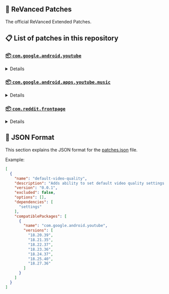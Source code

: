 ## 🧩 ReVanced Patches

The official ReVanced Extended Patches.

## 📋 List of patches in this repository

### [📦 `com.google.android.youtube`](https://play.google.com/store/apps/details?id=com.google.android.youtube)
<details>

| 💊 Patch | 📜 Description | 🏹 Target Version |
|:--------:|:--------------:|:-----------------:|
| `add-splash-animation` | Adds splash animation, which was removed in YT v18.19.36+. This patch cannot be used with 'custom-branding-icon' patch | 18.27.36 |
| `bypass-ambient-mode-restrictions` | Bypass ambient mode restrictions in battery saver mode. | 18.27.36 |
| `change-homepage` | Change home page to subscription feed. | 18.27.36 |
| `custom-branding-youtube-name` | Rename the YouTube app to the name specified in options.json. | 18.27.36 |
| `custom-branding-icon-mmt` | Changes the YouTube launcher icon to MMT. | 18.27.36 |
| `custom-branding-icon-revancify-blue` | Changes the YouTube launcher icon to Revancify Blue. | 18.27.36 |
| `custom-branding-icon-revancify-red` | Changes the YouTube launcher icon to Revancify Red. | 18.27.36 |
| `custom-double-tap-length` | Add 'double-tap to seek' value. | 18.27.36 |
| `custom-package-name` | Specifies the package name for YouTube and YT Music in the MicroG build. | all |
| `custom-playback-speed` | Adds more playback speed options. | 18.27.36 |
| `custom-seekbar-color` | Change seekbar color in video player and video thumbnails. | 18.27.36 |
| `default-playback-speed` | Adds ability to set default playback speed settings. | 18.27.36 |
| `default-video-quality` | Adds ability to set default video quality settings. | 18.27.36 |
| `disable-quic-protocol` | Disable CronetEngine's QUIC protocol. | 18.27.36 |
| `disable-shorts-on-startup` | Disables playing YouTube Shorts when launching YouTube. | 18.27.36 |
| `disable-auto-captions` | Disables forced auto captions. | 18.27.36 |
| `disable-haptic-feedback` | Disable haptic feedback when swiping. | 18.27.36 |
| `disable-hdr-video` | Disable HDR video. | 18.27.36 |
| `disable-landscape-mode` | Disable landscape mode when entering fullscreen. | 18.27.36 |
| `disable-pip-notification` | Disable pip notification when you first launch pip mode. | 18.27.36 |
| `enable-compact-controls-overlay` | Enables compact control overlay. | 18.27.36 |
| `enable-debug-logging` | Adds debugging options. | 18.27.36 |
| `enable-external-browser` | Open url outside the app in an external browser. | 18.27.36 |
| `enable-minimized-playback` | Enables minimized and background playback. | 18.27.36 |
| `enable-new-comment-popup-panels` | Enables a new type of comment popup panel in the shorts player. | 18.27.36 |
| `enable-new-splash-animation` | Enables a new type of splash animation on Android 12+ devices. | 18.27.36 |
| `enable-new-thumbnail-preview` | Enables a new type of thumbnail preview. | 18.27.36 |
| `enable-old-quality-layout` | Enables the original quality flyout menu. | 18.27.36 |
| `enable-open-links-directly` | Skips over redirection URLs to external links. | 18.27.36 |
| `enable-seekbar-tapping` | Enables tap-to-seek on the seekbar of the video player. | 18.27.36 |
| `enable-tablet-mini-player` | Enables the tablet mini player layout. | 18.27.36 |
| `enable-tablet-navigation-bar` | Enables the tablet navigation bar. | 18.27.36 |
| `enable-time-stamps-speed` | Add the current playback speed in brackets next to the current time. | 18.27.36 |
| `enable-wide-search-bar` | Replaces the search icon with a wide search bar. This will hide the YouTube logo when active. | 18.27.36 |
| `force-opus-codec` | Forces the OPUS codec for audios. | 18.27.36 |
| `force-vp9-codec` | Forces the VP9 codec for videos. | 18.27.36 |
| `force-hide-player-button-background` | Force hides the background from the video player buttons. | 18.27.36 |
| `force-premium-heading` | Forces premium heading on the homepage. | 18.27.36 |
| `header-switch` | Add switch to change header. | 18.27.36 |
| `hide-shorts-components` | Hides other Shorts components. | 18.27.36 |
| `hide-account-menu` | Hide account menu elements. | 18.27.36 |
| `hide-auto-player-popup-panels` | Hide automatic popup panels (playlist or live chat) on video player. | 18.27.36 |
| `hide-autoplay-button` | Hides the autoplay button in the video player. | 18.27.36 |
| `hide-autoplay-preview` | Hides the autoplay preview container in the fullscreen. | 18.27.36 |
| `hide-button-container` | Adds the options to hide action buttons under a video. | 18.27.36 |
| `hide-captions-button` | Hides the captions button in the video player. | 18.27.36 |
| `hide-cast-button` | Hides the cast button in the video player. | 18.27.36 |
| `hide-category-bar` | Hides the category bar in video feeds. | 18.27.36 |
| `hide-channel-avatar-section` | Hides the channel avatar section of the subscription feed. | 18.27.36 |
| `hide-channel-watermark` | Hides creator's watermarks on videos. | 18.27.36 |
| `hide-collapse-button` | Hides the collapse button in the video player. | 18.27.36 |
| `hide-comment-component` | Hides components related to comments. | 18.27.36 |
| `hide-crowdfunding-box` | Hides the crowdfunding box between the player and video description. | 18.27.36 |
| `hide-description-components` | Hides description components. | 18.27.36 |
| `hide-double-tap-overlay-filter` | Hides the double tap dark filter layer. | 18.27.36 |
| `hide-end-screen-cards` | Hides the suggested video cards at the end of a video in fullscreen. | 18.27.36 |
| `hide-end-screen-overlay` | Hide end screen overlay on swipe controls. | 18.27.36 |
| `hide-feed-flyout-panel` | Hides feed flyout panel components. | 18.27.36 |
| `hide-filmstrip-overlay` | Hide filmstrip overlay on swipe controls. | 18.27.36 |
| `hide-floating-microphone` | Hides the floating microphone button which appears in search. | 18.27.36 |
| `hide-fullscreen-panels` | Hides video description and comments panel in fullscreen view. | 18.27.36 |
| `hide-general-ads` | Hides general ads. | 18.27.36 |
| `hide-handle` | Hides the handle in the account switcher. | 18.27.36 |
| `hide-info-cards` | Hides info-cards in videos. | 18.27.36 |
| `hide-layout-components` | Hides general layout components. | 18.27.36 |
| `hide-load-more-button` | Hides the button under videos that loads similar videos. | 18.27.36 |
| `hide-mix-playlists` | Hides mix playlists from home feed and video player. | 18.27.36 |
| `hide-music-button` | Hides the YouTube Music button in the video player. | 18.27.36 |
| `hide-navigation-buttons` | Adds options to hide or change navigation buttons. | 18.27.36 |
| `hide-navigation-label` | Hide navigation bar labels. | 18.27.36 |
| `hide-player-button-background` | Hide player button background. | 18.27.36 |
| `hide-player-flyout-panel` | Hides player flyout panel components. | 18.27.36 |
| `hide-player-overlay-filter` | Hides the dark filter layer from the player's background. | 18.27.36 |
| `hide-previous-next-button` | Hides the previous and next button in the player controller. | 18.27.36 |
| `hide-quick-actions` | Adds the options to hide quick actions components in the fullscreen. | 18.27.36 |
| `hide-seek-message` | Hides the 'Slide left or right to seek' message container. | 18.27.36 |
| `hide-seekbar` | Hides the seekbar in video player and video thumbnails. | 18.27.36 |
| `hide-snack-bar` | Hides the snack bar action popup. | 18.27.36 |
| `hide-speed-overlay` | Hide speed overlay in player. | 18.27.36 |
| `hide-suggested-actions` | Hide the suggested actions bar inside the player. | 18.27.36 |
| `hide-suggested-video-overlay` | Hide the suggested video overlay to play next. | 18.27.36 |
| `hide-suggestions-shelf` | Hides the suggestions shelf. | 18.27.36 |
| `hide-time-stamp` | Hides timestamp in video player. | 18.27.36 |
| `hide-tooltip-content` | Hides the tooltip box that appears on first install. | 18.27.36 |
| `hide-trending-searches` | Hide trending searches in the search bar. | 18.27.36 |
| `hide-video-ads` | Hides ads in the video player. | 18.27.36 |
| `language-switch` | Add language switch toggle. | 18.27.36 |
| `layout-switch` | Tricks the dpi to use some tablet/phone layouts. | 18.27.36 |
| `materialyou` | Enables MaterialYou theme for Android 12+ | 18.27.36 |
| `microg-support` | Allows ReVanced to run without root and under a different package name with MicroG. | 18.27.36 |
| `optimize-resource` | Removes duplicate resources from YouTube. | 18.27.36 |
| `overlay-buttons` | Add overlay buttons to the player. | 18.27.36 |
| `return-youtube-dislike` | Shows the dislike count of videos using the Return YouTube Dislike API. | 18.27.36 |
| `settings` | Applies mandatory patches to implement ReVanced settings into the application. | 18.27.36 |
| `sponsorblock` | Integrates SponsorBlock which allows skipping video segments such as sponsored content. | 18.27.36 |
| `spoof-app-version` | Tricks YouTube into thinking, you are running an older version of the app. One of the side effects also includes restoring the old UI. | 18.27.36 |
| `spoof-player-parameters` | Spoofs player parameters to prevent playback issues. | 18.27.36 |
| `swipe-controls` | Adds volume and brightness swipe controls. | 18.27.36 |
| `theme` | Change the app's theme to the values specified in options.json. | 18.27.36 |
| `translations` | Add Crowdin translations for YouTube. | 18.27.36 |
</details>

### [📦 `com.google.android.apps.youtube.music`](https://play.google.com/store/apps/details?id=com.google.android.apps.youtube.music)
<details>

| 💊 Patch | 📜 Description | 🏹 Target Version |
|:--------:|:--------------:|:-----------------:|
| `amoled` | Applies pure black theme in flyout panels. | all |
| `background-play` | Enables playing music in the background. | all |
| `bitrate-default-value` | Set the audio quality to "Always High" when you first install the app. | all |
| `certificate-spoof` | Spoofs the YouTube Music certificate for Android Auto. | all |
| `custom-branding-music-name` | Rename the YouTube Music app to the name specified in options.json. | all |
| `custom-branding-icon-mmt` | Changes the YouTube Music launcher icon to MMT. | all |
| `custom-branding-icon-revancify-blue` | Changes the YouTube Music launcher icon to Revancify Blue. | all |
| `custom-branding-icon-revancify-red` | Changes the YouTube Music launcher icon to Revancify Red. | all |
| `custom-package-name` | Specifies the package name for YouTube and YT Music in the MicroG build. | all |
| `disable-auto-captions` | Disables forced auto captions. | all |
| `enable-black-navigation-bar` | Sets the navigation bar color to black. | all |
| `enable-color-match-player` | Matches the color of the mini player and the fullscreen player. | all |
| `enable-compact-dialog` | Enable compact dialog on phone. | all |
| `enable-custom-filter` | Enables custom filter to hide layout components. | all |
| `enable-debug-logging` | Adds debugging options. | all |
| `enable-force-minimized-player` | Permanently keep player minimized even if another track is played. | all |
| `enable-force-shuffle` | Enable force shuffle even if another track is played. | all |
| `enable-landscape-mode` | Enables entry into landscape mode by screen rotation on the phone. | all |
| `enable-minimized-playback` | Enables minimized playback on Kids music. | all |
| `enable-new-layout` | Enable new player layouts. (YT Music v5.47.51+) | all |
| `enable-old-style-miniplayer` | Return the miniplayers to old style. (for YT Music v5.55.53+) | all |
| `enable-opus-codec` | Enable opus codec when playing audio. | all |
| `enable-sleep-timer` | Add sleep timer to flyout menu. | all |
| `enable-zen-mode` | Adds a grey tint to the video player to reduce eye strain. | all |
| `exclusive-audio-playback` | Enables the option to play music without video. | all |
| `hide-button-shelf` | Hides the button shelf from homepage and explorer. | all |
| `hide-carousel-shelf` | Hides the carousel shelf from homepage and explorer. | all |
| `hide-cast-button` | Hides the cast button in the video player and header. | all |
| `hide-category-bar` | Hides the music category bar at the top of the homepage. | all |
| `hide-get-premium` | Hides "Get Premium" label from the account menu. | all |
| `hide-music-ads` | Hides ads before playing a music. | all |
| `hide-navigation-label` | Hide navigation bar labels. | all |
| `hide-new-playlist-button` | Hide the "New playlist" button in the library. | all |
| `hide-playlist-card` | Hides the playlist card from homepage. | all |
| `hide-taste-builder` | Hides the "Tell us which artists you like" card from homepage. | all |
| `hide-upgrade-button` | Hides upgrade button from navigation bar and hide upgrade banner from homepage. | all |
| `microg-support` | Allows ReVanced Music to run without root and under a different package name with MicroG. | all |
| `optimize-resource` | Remove unnecessary resources. | all |
| `remember-video-quality` | Save the video quality value whenever you change the video quality. | all |
| `settings` | Adds settings for ReVanced to YouTube Music. | all |
| `share-button-hook` | Replace share button with external download button. | all |
| `spoof-app-version` | Spoof the YouTube Music client version. | all |
| `translations` | Add Crowdin translations for YouTube Music. | all |
</details>

### [📦 `com.reddit.frontpage`](https://play.google.com/store/apps/details?id=com.reddit.frontpage)
<details>

| 💊 Patch | 📜 Description | 🏹 Target Version |
|:--------:|:--------------:|:-----------------:|
| `disable-screenshot-popup` | Disables the popup that shows up when taking a screenshot. | all |
| `hide-ads` | Hides ads from the Reddit. | all |
| `hide-navigation-buttons` | Hide buttons at navigation bar. | all |
| `hide-place-button` | Hide r/place button in toolbar. | all |
| `open-links-directly` | Skips over redirection URLs to external links. | all |
| `open-links-externally` | Open links outside of the app directly in your browser. | all |
| `premium-icon` | Unlocks premium icons. | all |
| `reddit-settings` | Adds ReVanced settings to Reddit. | all |
| `sanitize-sharing-links` | Removes (tracking) query parameters from the URLs when sharing links. | all |
</details>



## 📝 JSON Format

This section explains the JSON format for the [patches.json](patches.json) file.

Example:

```json
[
  {
    "name": "default-video-quality",
    "description": "Adds ability to set default video quality settings.",
    "version": "0.0.1",
    "excluded": false,
    "options": [],
    "dependencies": [
      "settings"
    ],
    "compatiblePackages": [
      {
        "name": "com.google.android.youtube",
        "versions": [
          "18.20.39",
          "18.21.35",
          "18.22.37",
          "18.23.36",
          "18.24.37",
          "18.25.40",
          "18.27.36"
        ]
      }
    ]
  }
]
```